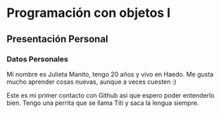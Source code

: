 # Programación con objetos I
## Presentación Personal

### Datos Personales
Mi nombre es Julieta Manito, tengo 20 años y vivo en Haedo. Me gusta mucho aprender cosas nuevas, aunque a veces cuesten :) 

Este es mi primer contacto con Github asi que espero poder entenderlo bien. 
Tengo una perrita que se llama Titi y saca la lengua siempre.
